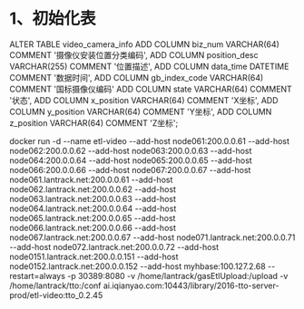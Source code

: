 # 1、初始化表

ALTER TABLE video_camera_info 
ADD COLUMN biz_num VARCHAR(64) COMMENT '摄像仪安装位置分类编码',
ADD COLUMN position_desc VARCHAR(255) COMMENT '位置描述',
ADD COLUMN data_time DATETIME COMMENT '数据时间',
ADD COLUMN gb_index_code VARCHAR(64) COMMENT '国标摄像仪编码'
ADD COLUMN state VARCHAR(64) COMMENT '状态',
ADD COLUMN x_position VARCHAR(64) COMMENT 'X坐标',
ADD COLUMN y_position VARCHAR(64) COMMENT 'Y坐标',
ADD COLUMN z_position VARCHAR(64) COMMENT 'Z坐标';


docker run -d --name etl-video --add-host node061:200.0.0.61 --add-host node062:200.0.0.62 --add-host node063:200.0.0.63 --add-host node064:200.0.0.64 --add-host node065:200.0.0.65 --add-host node066:200.0.0.66 --add-host node067:200.0.0.67 --add-host node061.lantrack.net:200.0.0.61 --add-host node062.lantrack.net:200.0.0.62 --add-host node063.lantrack.net:200.0.0.63 --add-host node064.lantrack.net:200.0.0.64 --add-host node065.lantrack.net:200.0.0.65 --add-host node066.lantrack.net:200.0.0.66 --add-host node067.lantrack.net:200.0.0.67 --add-host node071.lantrack.net:200.0.0.71 --add-host node072.lantrack.net:200.0.0.72 --add-host node0151.lantrack.net:200.0.0.151 --add-host node0152.lantrack.net:200.0.0.152 --add-host myhbase:100.127.2.68  --restart=always -p 30389:8080 -v /home/lantrack/gasEtlUpload:/upload -v /home/lantrack/tto:/conf ai.iqianyao.com:10443/library/2016-tto-server-prod/etl-video:tto_0.2.45